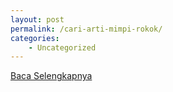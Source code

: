 ```yaml
---
layout: post
permalink: /cari-arti-mimpi-rokok/
categories:
    - Uncategorized
---
```


[Baca Selengkapnya](/04)